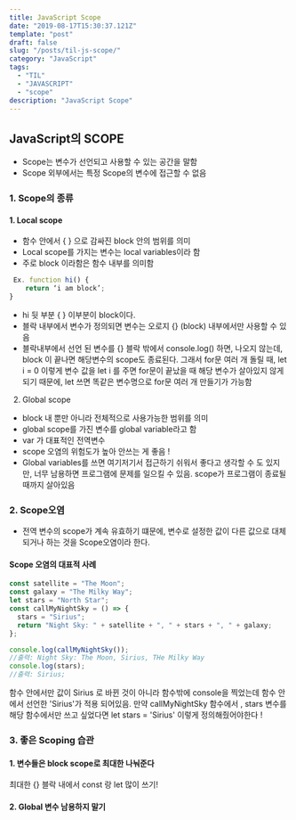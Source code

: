 ```yaml
---
title: JavaScript Scope
date: "2019-08-17T15:30:37.121Z"
template: "post"
draft: false
slug: "/posts/til-js-scope/"
category: "JavaScript"
tags:
  - "TIL"
  - "JAVASCRIPT"
  - "scope"
description: "JavaScript Scope"
---
```


## JavaScript의 SCOPE

- Scope는 변수가 선언되고 사용할 수 있는 공간을 말함
- Scope 외부에서는 특정 Scope의 변수에 접근할 수 없음

### 1. Scope의 종류

#### 1. Local scope

- 함수 안에서 { } 으로 감싸진 block 안의 범위를 의미
- Local scope를 가지는 변수는 local variables이라 함
- 주로 block 이라함은 함수 내부를 의미함

```javascript
 Ex. function hi() {
    return ‘i am block’;
}
```

- hi 뒷 부분 { } 이부분이 block이다.
- 블락 내부에서 변수가 정의되면 변수는 오로지 {} (block) 내부에서만 사용할 수 있음
- 블락내부에서 선언 된 변수를 {} 블락 밖에서 console.log() 하면, 나오지 않는데, block 이 끝나면 해당변수의 scope도 종료된다.
  그래서 for문 여러 개 돌릴 때, let i = 0 이렇게 변수 값을 let i 를 주면 for문이 끝났을 때 해당 변수가 살아있지 않게되기 때문에, let 쓰면 똑같은 변수명으로 for문 여러 개 만들기가 가능함

2. Global scope

- block 내 뿐만 아니라 전체적으로 사용가능한 범위를 의미
- global scope를 가진 변수를 global variable라고 함
- var 가 대표적인 전역변수
- scope 오염의 위험도가 높아 안쓰는 게 좋음 !
- Global variables를 쓰면 여기저기서 접근하기 쉬워서 좋다고 생각할 수 도 있지만, 너무 남용하면 프로그램에 문제를 일으킬 수 있음. scope가 프로그램이 종료될 때까지 살아있음

### 2. Scope오염

- 전역 변수의 scope가 계속 유효하기 떄문에, 변수로 설정한 값이 다른 값으로 대체되거나 하는 것을 Scope오염이라 한다.

#### Scope 오염의 대표적 사례

```javascript
const satellite = "The Moon";
const galaxy = "The Milky Way";
let stars = "North Star";
const callMyNightSky = () => {
  stars = "Sirius";
  return "Night Sky: " + satellite + ", " + stars + ", " + galaxy;
};

console.log(callMyNightSky());
//출력: Night Sky: The Moon, Sirius, THe Milky Way
console.log(stars);
//출력: Sirius;
```

함수 안에서만 값이 Sirius 로 바뀐 것이 아니라 함수밖에 console을 찍었는데 함수 안에서 선언한 'Sirius'가 적용 되어있음. 만약 callMyNightSky 함수에서 , stars 변수를 해당 함수에서만 쓰고 싶었다면 let stars = 'Sirius' 이렇게 정의해줬어야한다 !

### 3. 좋은 Scoping 습관

#### 1. 변수들은 block scope로 최대한 나눠준다

최대한 {} 블락 내에서 const 랑 let 많이 쓰기!

#### 2. Global 변수 남용하지 말기
